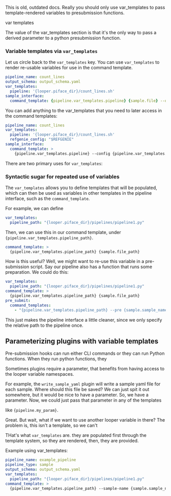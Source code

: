 This is old, outdated docs. Really you should only use var_templates to pass template-rendered variables to presubmission functions.


var templates

The value of the var_templates section is that it's the only way to pass a derived parameter to a python presubmission function.



### Variable templates via `var_templates`

Let us circle back to the `var_templates` key. You can use `var_templates` to render re-usable variables for use in the command template.

```yaml title="pipeline_interface.yaml" hl_lines="3 4"
pipeline_name: count_lines
output_schema: output_schema.yaml
var_templates:
  pipeline: '{looper.piface_dir}/count_lines.sh'
sample_interface:
  command_template: {pipeline.var_templates.pipeline} {sample.file} --output-parent {looper.sample_output_folder}
```

You can add anything to the var_templates that you need to later access in the command templates:
```yaml title="pipeline_interface.yaml"
pipeline_name: count_lines
var_templates:  
  pipeline: '{looper.piface_dir}/count_lines.sh' 
  refgenie_config: "$REFGENIE"
sample_interface:
  command_template: >
    {pipeline.var_templates.pipeline} --config {pipeline.var_templates.refgenie_config} {sample.file_path} --output-parent {looper.sample_output_folder}
```




There are two primary uses for `var_templates`:

### Syntactic sugar for repeated use of variables

The `var_templates` allows you to define templates that will be populated, which can then be used as variables in other templates in the pipeline interface, such as the `command_template`.

For example, we can define 

``` yaml title="var_templates"
var_templates:  
  pipeline_path: "{looper.piface_dir}/pipelines/pipeline1.py"  
```

Then, we can use this in our command template, under `{pipeline.var_templates.pipeline_path}`.

``` yaml title="command_template"
command_template: >  
  {pipeline.var_templates.pipeline_path} {sample.file_path}
```

How is this useful? Well, we might want to re-use this variable in a pre-submission script.
Say our pipeline also has a function that runs some preparation. We could do this:

``` yaml title="command_template"
var_templates:  
  pipeline_path: "{looper.piface_dir}/pipelines/pipeline1.py"  
command_template: >  
  {pipeline.var_templates.pipeline_path} {sample.file_path}
pre_submit:
  command_templates:
    - "{pipeline.var_templates.pipeline_path} --pre {sample.sample_name}"
```

This just makes the pipeline interface a little cleaner, since we only specify the relative path to the pipeline once.

## Parameterizing plugins with variable templates

Pre-submission hooks can run either CLI commands or they can run Python functions.
When they run python functions, they 

Sometimes plugins require a parameter, that benefits from having access to the looper variable namespaces.

For example, the `write_sample_yaml` plugin will write a sample yaml file for each sample. 
Where should this file be saved? We can just spit it out somewhere, but it would be nice to have a parameter.
So, we have a parameter.
Now, we could just pass that parameter in any of the templates

like `{pipeline.my_param}`. 

Great. But wait, what if we want to use another looper variable in there? The problem is, this isn't a template, so we can't

THat's what `var_templates` are. they are populated first through the template system, so they are rendered, then, they are provided.




Example using var_templates:
```yaml
pipeline_name: example_pipeline  
pipeline_type: sample   
output_schema: output_schema.yaml  
var_templates:  
  pipeline_path: "{looper.piface_dir}/pipelines/pipeline1.py"  
command_template: >  
  {pipeline.var_templates.pipeline_path} --sample-name {sample.sample_name} --req-attr {sample.attr} 
```
